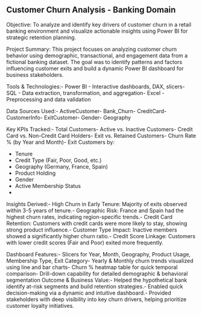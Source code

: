 ## Customer Churn Analysis - Banking Domain
 Objective: 
 To analyze and identify key drivers of customer churn in a retail banking environment and visualize
 actionable insights using Power BI for strategic retention planning.
 
 Project Summary:
 This project focuses on analyzing customer churn behavior using demographic, transactional, and
 engagement data from a fictional banking dataset. The goal was to identify patterns and factors influencing
 customer exits and build a dynamic Power BI dashboard for business stakeholders.
 
 Tools & Technologies:- Power BI - Interactive dashboards, DAX, slicers- SQL - Data extraction, transformation, and aggregation- Excel - Preprocessing and data validation
 
 Data Sources Used:- ActiveCustomer- Bank_Churn- CreditCard- CustomerInfo- ExitCustomer- Gender- Geography
 
 Key KPIs Tracked:- Total Customers- Active vs. Inactive Customers- Credit Card vs. Non-Credit Card Holders- Exit vs. Retained Customers- Churn Rate % (by Year and Month)- Exit Customers by:
  - Tenure
  - Credit Type (Fair, Poor, Good, etc.)
  - Geography (Germany, France, Spain)
  - Product Holding
  - Gender
  - Active Membership Status
  - 
 Insights Derived:- High Churn in Early Tenure: Majority of exits observed within 3-5 years of tenure.- Geographic Risk: France and Spain had the highest churn rates, indicating region-specific trends.- Credit Card Retention: Customers with credit cards were more likely to stay, showing strong product
 influence.- Customer Type Impact: Inactive members showed a significantly higher churn ratio.- Credit Score Linkage: Customers with lower credit scores (Fair and Poor) exited more frequently.

 Dashboard Features:- Slicers for Year, Month, Geography, Product Usage, Membership Type, Exit Category- Yearly & Monthly churn trends visualized using line and bar charts- Churn % heatmap table for quick temporal comparison- Drill-down capability for detailed demographic & behavioral segmentation
 Outcome & Business Value:- Helped the hypothetical bank identify at-risk segments and build retention strategies.- Enabled quick decision-making via a dynamic and intuitive dashboard.- Provided stakeholders with deep visibility into key churn drivers, helping prioritize customer loyalty
 initiatives.
 
